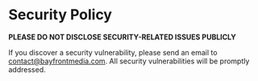 # Security Policy

**PLEASE DO NOT DISCLOSE SECURITY-RELATED ISSUES PUBLICLY**

If you discover a security vulnerability, please send an email to contact@bayfrontmedia.com. 
All security vulnerabilities will be promptly addressed.
